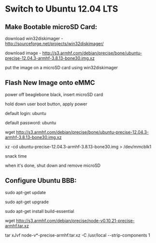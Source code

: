 Switch to Ubuntu 12.04 LTS
==========================


Make Bootable microSD Card:
---------------------------

download win32diskimager - http://sourceforge.net/projects/win32diskimager/

download image - http://s3.armhf.com/debian/precise/bone/ubuntu-precise-12.04.3-armhf-3.8.13-bone30.img.xz

put the image on a microSD card using win32diskimager

Flash New Image onto eMMC
-------------------------

power off beaglebone black, insert microSD card

hold down user boot button, apply power

default login: ubuntu

default password: ubuntu

wget http://s3.armhf.com/debian/precise/bone/ubuntu-precise-12.04.3-armhf-3.8.13-bone30.img.xz

xz -cd ubuntu-precise-12.04.3-armhf-3.8.13-bone30.img > /dev/mmcblk1

snack time

when it's done, shut down and remove microSD

Configure Ubuntu BBB:
---------------------

sudo apt-get update

sudo apt-get upgrade

sudo apt-get install build-essential

wget http://s3.armhf.com/debian/precise/node-v0.10.21-precise-armhf.tar.xz

tar xJvf node-v*-precise-armhf.tar.xz -C /usr/local --strip-components 1
